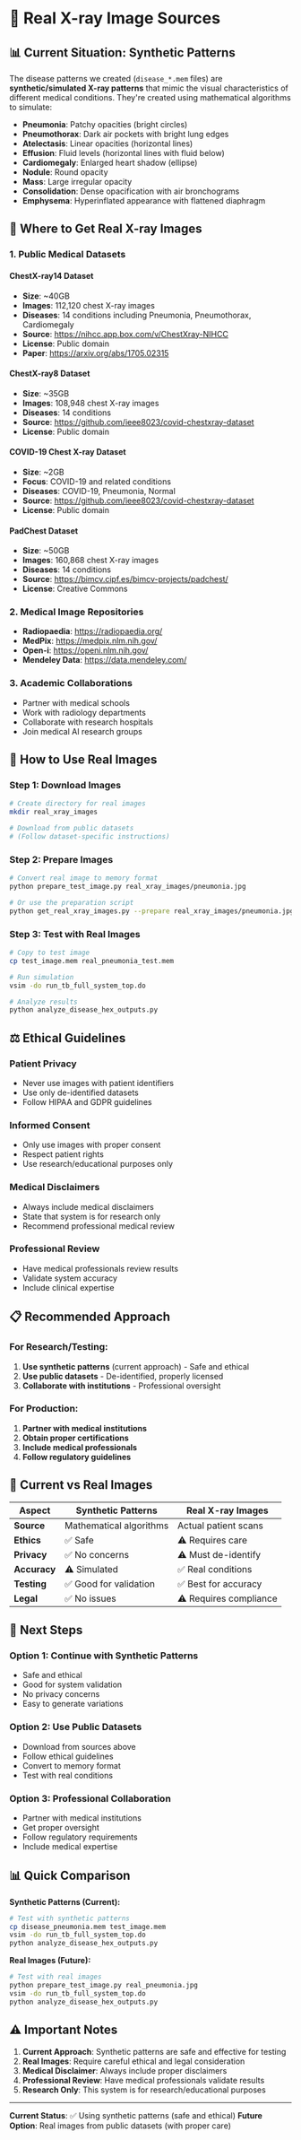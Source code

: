 # 🏥 Real X-ray Image Sources

## 📊 **Current Situation: Synthetic Patterns**

The disease patterns we created (`disease_*.mem` files) are **synthetic/simulated X-ray patterns** that mimic the visual characteristics of different medical conditions. They're created using mathematical algorithms to simulate:

- **Pneumonia**: Patchy opacities (bright circles)
- **Pneumothorax**: Dark air pockets with bright lung edges
- **Atelectasis**: Linear opacities (horizontal lines)
- **Effusion**: Fluid levels (horizontal lines with fluid below)
- **Cardiomegaly**: Enlarged heart shadow (ellipse)
- **Nodule**: Round opacity
- **Mass**: Large irregular opacity
- **Consolidation**: Dense opacification with air bronchograms
- **Emphysema**: Hyperinflated appearance with flattened diaphragm

## 🏥 **Where to Get Real X-ray Images**

### 1. **Public Medical Datasets**

#### **ChestX-ray14 Dataset**
- **Size**: ~40GB
- **Images**: 112,120 chest X-ray images
- **Diseases**: 14 conditions including Pneumonia, Pneumothorax, Cardiomegaly
- **Source**: https://nihcc.app.box.com/v/ChestXray-NIHCC
- **License**: Public domain
- **Paper**: https://arxiv.org/abs/1705.02315

#### **ChestX-ray8 Dataset**
- **Size**: ~35GB
- **Images**: 108,948 chest X-ray images
- **Diseases**: 14 conditions
- **Source**: https://github.com/ieee8023/covid-chestxray-dataset
- **License**: Public domain

#### **COVID-19 Chest X-ray Dataset**
- **Size**: ~2GB
- **Focus**: COVID-19 and related conditions
- **Diseases**: COVID-19, Pneumonia, Normal
- **Source**: https://github.com/ieee8023/covid-chestxray-dataset
- **License**: Public domain

#### **PadChest Dataset**
- **Size**: ~50GB
- **Images**: 160,868 chest X-ray images
- **Diseases**: 14 conditions
- **Source**: https://bimcv.cipf.es/bimcv-projects/padchest/
- **License**: Creative Commons

### 2. **Medical Image Repositories**

- **Radiopaedia**: https://radiopaedia.org/
- **MedPix**: https://medpix.nlm.nih.gov/
- **Open-i**: https://openi.nlm.nih.gov/
- **Mendeley Data**: https://data.mendeley.com/

### 3. **Academic Collaborations**

- Partner with medical schools
- Work with radiology departments
- Collaborate with research hospitals
- Join medical AI research groups

## 🔧 **How to Use Real Images**

### Step 1: Download Images
```bash
# Create directory for real images
mkdir real_xray_images

# Download from public datasets
# (Follow dataset-specific instructions)
```

### Step 2: Prepare Images
```bash
# Convert real image to memory format
python prepare_test_image.py real_xray_images/pneumonia.jpg

# Or use the preparation script
python get_real_xray_images.py --prepare real_xray_images/pneumonia.jpg
```

### Step 3: Test with Real Images
```bash
# Copy to test image
cp test_image.mem real_pneumonia_test.mem

# Run simulation
vsim -do run_tb_full_system_top.do

# Analyze results
python analyze_disease_hex_outputs.py
```

## ⚖️ **Ethical Guidelines**

### **Patient Privacy**
- Never use images with patient identifiers
- Use only de-identified datasets
- Follow HIPAA and GDPR guidelines

### **Informed Consent**
- Only use images with proper consent
- Respect patient rights
- Use research/educational purposes only

### **Medical Disclaimers**
- Always include medical disclaimers
- State that system is for research only
- Recommend professional medical review

### **Professional Review**
- Have medical professionals review results
- Validate system accuracy
- Include clinical expertise

## 📋 **Recommended Approach**

### **For Research/Testing:**
1. **Use synthetic patterns** (current approach) - Safe and ethical
2. **Use public datasets** - De-identified, properly licensed
3. **Collaborate with institutions** - Professional oversight

### **For Production:**
1. **Partner with medical institutions**
2. **Obtain proper certifications**
3. **Include medical professionals**
4. **Follow regulatory guidelines**

## 🎯 **Current vs Real Images**

| Aspect | Synthetic Patterns | Real X-ray Images |
|--------|-------------------|-------------------|
| **Source** | Mathematical algorithms | Actual patient scans |
| **Ethics** | ✅ Safe | ⚠️ Requires care |
| **Privacy** | ✅ No concerns | ⚠️ Must de-identify |
| **Accuracy** | ⚠️ Simulated | ✅ Real conditions |
| **Testing** | ✅ Good for validation | ✅ Best for accuracy |
| **Legal** | ✅ No issues | ⚠️ Requires compliance |

## 🚀 **Next Steps**

### **Option 1: Continue with Synthetic Patterns**
- Safe and ethical
- Good for system validation
- No privacy concerns
- Easy to generate variations

### **Option 2: Use Public Datasets**
- Download from sources above
- Follow ethical guidelines
- Convert to memory format
- Test with real conditions

### **Option 3: Professional Collaboration**
- Partner with medical institutions
- Get proper oversight
- Follow regulatory requirements
- Include medical expertise

## 📊 **Quick Comparison**

**Synthetic Patterns (Current):**
```bash
# Test with synthetic patterns
cp disease_pneumonia.mem test_image.mem
vsim -do run_tb_full_system_top.do
python analyze_disease_hex_outputs.py
```

**Real Images (Future):**
```bash
# Test with real images
python prepare_test_image.py real_pneumonia.jpg
vsim -do run_tb_full_system_top.do
python analyze_disease_hex_outputs.py
```

## ⚠️ **Important Notes**

1. **Current Approach**: Synthetic patterns are safe and effective for testing
2. **Real Images**: Require careful ethical and legal consideration
3. **Medical Disclaimer**: Always include proper disclaimers
4. **Professional Review**: Have medical professionals validate results
5. **Research Only**: This system is for research/educational purposes

---

**Current Status**: ✅ Using synthetic patterns (safe and ethical)
**Future Option**: Real images from public datasets (with proper care) 